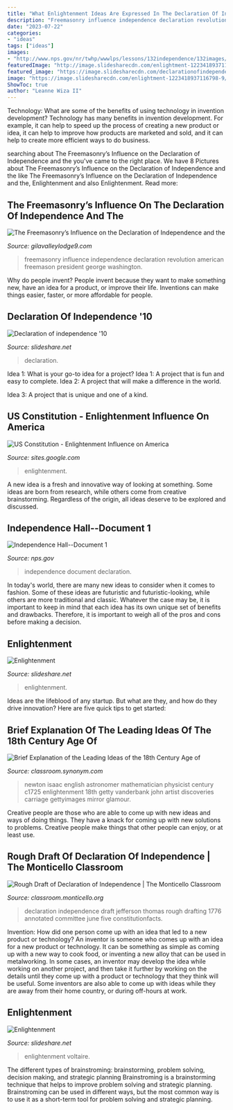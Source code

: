```yaml
---
title: "What Enlightenment Ideas Are Expressed In The Declaration Of Independence ~ Us Constitution"
description: "Freemasonry influence independence declaration revolution american freemason president george washington"
date: "2023-07-22"
categories:
- "ideas"
tags: ["ideas"]
images:
- "http://www.nps.gov/nr/twhp/wwwlps/lessons/132independence/132images/132doc1bl.jpg"
featuredImage: "http://image.slidesharecdn.com/enlightment-1223418937116798-9/95/enlightenment-28-728.jpg?cb=1223393645"
featured_image: "https://image.slidesharecdn.com/declarationofindependence10-100907124701-phpapp01/95/declaration-of-independence-10-7-728.jpg?cb=1283863718"
image: "https://image.slidesharecdn.com/enlightment-1223418937116798-9/95/enlightenment-21-728.jpg?cb=1223393645"
ShowToc: true
author: "Leanne Wiza II"
---
```



Technology: What are some of the benefits of using technology in invention development?
Technology has many benefits in invention development. For example, it can help to speed up the process of creating a new product or idea, it can help to improve how products are marketed and sold, and it can help to create more efficient ways to do business.

	

		
searching about The Freemasonry’s Influence on the Declaration of Independence and the you've came to the right place. We have 8 Pictures about The Freemasonry’s Influence on the Declaration of Independence and the like The Freemasonry’s Influence on the Declaration of Independence and the, Enlightenment and also Enlightenment. Read more:
		
    
## The Freemasonry’s Influence On The Declaration Of Independence And The

<img loading=lazy src="https://static.wixstatic.com/media/1f1462_5840b96dfbcf445da54cea59b74d0605~mv2.jpg/v1/fit/w_1000%2Ch_860%2Cal_c%2Cq_80/file.jpg" onerror="this.onerror=null;this.src='https://tse1.mm.bing.net/th?id=OIP.0KY6PwvWc55nPgDNlI6XyQHaFC&amp;pid=15.1';" alt="The Freemasonry’s Influence on the Declaration of Independence and the">

_Source: gilavalleylodge9.com_

>freemasonry influence independence declaration revolution american freemason president george washington. 

	

Why do people invent?
People invent because they want to make something new, have an idea for a product, or improve their life. Inventions can make things easier, faster, or more affordable for people.

    
## Declaration Of Independence &#039;10

<img loading=lazy src="https://image.slidesharecdn.com/declarationofindependence10-100907124701-phpapp01/95/declaration-of-independence-10-7-728.jpg?cb=1283863718" onerror="this.onerror=null;this.src='https://tse4.mm.bing.net/th?id=OIP.qC9RRhb3flQSPYp556gC1gHaFj&amp;pid=15.1';" alt="Declaration of independence &#039;10">

_Source: slideshare.net_

>declaration. 

	

Idea 1: What is your go-to idea for a project?
Idea 1: A project that is fun and easy to complete.
Idea 2: A project that will make a difference in the world.

Idea 3: A project that is unique and one of a kind.

    
## US Constitution - Enlightenment Influence On America

<img loading=lazy src="https://sites.google.com/site/enlightenmentinfluenceamerica/us-constitution/thumbnailCA95677I.jpg?attredirects=0" onerror="this.onerror=null;this.src='https://tse4.mm.bing.net/th?id=OIP.LIIqyTf9FpyFGKnEaD7xMQAAAA&amp;pid=15.1';" alt="US Constitution - Enlightenment Influence on America">

_Source: sites.google.com_

>enlightenment. 

	

A new idea is a fresh and innovative way of looking at something. Some ideas are born from research, while others come from creative brainstorming. Regardless of the origin, all ideas deserve to be explored and discussed.

    
## Independence Hall--Document 1

<img loading=lazy src="http://www.nps.gov/nr/twhp/wwwlps/lessons/132independence/132images/132doc1bl.jpg" onerror="this.onerror=null;this.src='https://tse4.mm.bing.net/th?id=OIP.VSJ0vZJWcdf-HUJNBx_zMwHaI7&amp;pid=15.1';" alt="Independence Hall--Document 1">

_Source: nps.gov_

>independence document declaration. 

	

In today's world, there are many new ideas to consider when it comes to fashion. Some of these ideas are futuristic and futuristic-looking, while others are more traditional and classic. Whatever the case may be, it is important to keep in mind that each idea has its own unique set of benefits and drawbacks. Therefore, it is important to weigh all of the pros and cons before making a decision.

    
## Enlightenment

<img loading=lazy src="https://image.slidesharecdn.com/enlightment-1223418937116798-9/95/enlightenment-21-728.jpg?cb=1223393645" onerror="this.onerror=null;this.src='https://tse2.mm.bing.net/th?id=OIP.TzyZU_hPbSQd4KC24BZS8QHaFj&amp;pid=15.1';" alt="Enlightenment">

_Source: slideshare.net_

>enlightenment. 

	

Ideas are the lifeblood of any startup. But what are they, and how do they drive innovation? Here are five quick tips to get started: 

    
## Brief Explanation Of The Leading Ideas Of The 18th Century Age Of

<img loading=lazy src="https://img-aws.ehowcdn.com/600x600/photos.demandstudios.com/getty/article/178/22/92823399_XS.jpg" onerror="this.onerror=null;this.src='https://tse3.mm.bing.net/th?id=OIP.6fbTTJEd1sVCHWUkJlrTmgHaHa&amp;pid=15.1';" alt="Brief Explanation of the Leading Ideas of the 18th Century Age of">

_Source: classroom.synonym.com_

>newton isaac english astronomer mathematician physicist century c1725 enlightenment 18th getty vanderbank john artist discoveries carriage gettyimages mirror glamour. 

	

Creative people are those who are able to come up with new ideas and ways of doing things. They have a knack for coming up with new solutions to problems. Creative people make things that other people can enjoy, or at least use.

    
## Rough Draft Of Declaration Of Independence | The Monticello Classroom

<img loading=lazy src="https://30vpln3tyz8n43tfcf2m7fs5-wpengine.netdna-ssl.com/wp-content/uploads/2017/01/jefferson-declaration-draft-p4.jpg" onerror="this.onerror=null;this.src='https://tse3.mm.bing.net/th?id=OIP.j6e3MDgtr_RrUB69WSK6nQHaLQ&amp;pid=15.1';" alt="Rough Draft of Declaration of Independence | The Monticello Classroom">

_Source: classroom.monticello.org_

>declaration independence draft jefferson thomas rough drafting 1776 annotated committee june five constitutionfacts. 

	

Invention: How did one person come up with an idea that led to a new product or technology?
An inventor is someone who comes up with an idea for a new product or technology. It can be something as simple as coming up with a new way to cook food, or inventing a new alloy that can be used in metalworking. In some cases, an inventor may develop the idea while working on another project, and then take it further by working on the details until they come up with a product or technology that they think will be useful. Some inventors are also able to come up with ideas while they are away from their home country, or during off-hours at work.

    
## Enlightenment

<img loading=lazy src="http://image.slidesharecdn.com/enlightment-1223418937116798-9/95/enlightenment-28-728.jpg?cb=1223393645" onerror="this.onerror=null;this.src='https://tse1.mm.bing.net/th?id=OIP.8_t5d0_AJ3WDaEjq7yi4JwHaFj&amp;pid=15.1';" alt="Enlightenment">

_Source: slideshare.net_

>enlightenment voltaire. 

	

The different types of brainstroming: brainstorming, problem solving, decision making, and strategic planning
Brainstroming is a brainstorming technique that helps to improve problem solving and strategic planning. Brainstroming can be used in different ways, but the most common way is to use it as a short-term tool for problem solving and strategic planning.


